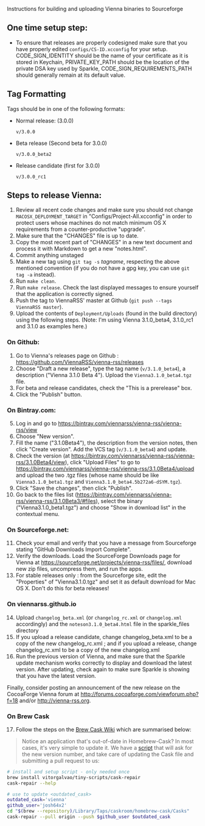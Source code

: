 Instructions for building and uploading Vienna binaries to Sourceforge

## One time setup step: ##

 -	To ensure that releases are properly codesigned make sure that you have properly edited `configs/CS-ID.xcconfig` for your setup.
    CODE_SIGN_IDENTITY should be the name of your certificate as it is stored in Keychain,
    PRIVATE_KEY_PATH should be the location of the private DSA key used by Sparkle,
    CODE_SIGN_REQUIREMENTS_PATH should generally remain at its default value.

## Tag Formatting ##

Tags should be in one of the following formats:

 -	Normal release: (3.0.0)

		v/3.0.0

 -	Beta release (Second beta for 3.0.0)

		v/3.0.0_beta2

 -	Release candidate (first for 3.0.0)

		v/3.0.0_rc1

## Steps to release Vienna: ##

 1.	Review all recent code changes and make sure you should not change `MACOSX_DEPLOYMENT_TARGET` in "Configs/Project-All.xcconfig" in order to protect users whose machines do not match minimum OS X requirements from a counter-productive "upgrade".
 2.	Make sure that the "CHANGES" file is up to date.
 3.	Copy the most recent part of "CHANGES" in a new text document and process it with Markdown to get a new "notes.html".
 4.	Commit anything unstaged
 5.	Make a new tag using `git tag -s` _tagname_, respecting the above mentioned convention (if you do not have a gpg key, you can use `git tag -a` instead).
 6.	Run `make clean`.
 7.	Run `make release`. Check the last displayed messages to ensure yourself that the application is correctly signed.
 8.	Push the tag to ViennaRSS' master at Github (`git push --tags ViennaRSS master`).
 9.	Upload the contents of `Deployment/Uploads` (found in the build directory) using the following steps.
  (Note: I'm using Vienna 3.1.0_beta4, 3.1.0_rc1 and 3.1.0 as examples here.)

### On Github:

   1. Go to Vienna's releases page on Github : <https://github.com/ViennaRSS/vienna-rss/releases>
   2. Choose "Draft a new release", type the tag name (`v/3.1.0_beta4`), a description ("Vienna 3.1.0 Beta 4"). Upload the `Vienna3.1.0_beta4.tgz` file.
   3. For beta and release candidates, check the "This is a prerelease" box.
   4. Click the "Publish" button.

### On Bintray.com:
	
   5. Log in and go to <https://bintray.com/viennarss/vienna-rss/vienna-rss/view>
   6. Choose "New version".
   7. Fill the name ("3.1.0Beta4"), the description from the version notes, then click "Create version". Add the VCS tag (`v/3.1.0_beta4`) and update.
   8. Check the version (at <https://bintray.com/viennarss/vienna-rss/vienna-rss/3.1.0Beta4/view>), click "Upload Files" to go to <https://bintray.com/viennarss/vienna-rss/vienna-rss/3.1.0Beta4/upload> and upload the two .tgz files (whose name should be like `Vienna3.1.0_beta1.tgz` and `Vienna3.1.0_beta4.5b272a6-dSYM.tgz`).
   9. Click "Save the changes", then click "Publish".
   10. Go back to the files list (<https://bintray.com/viennarss/vienna-rss/vienna-rss/3.1.0Beta3/#files>), select the binary ("Vienna3.1.0_beta1.tgz") and choose "Show in download list" in the contextual menu.

### On Sourceforge.net:

   11. Check your email and verify that you have a message from Sourceforge stating "GitHub Downloads Import Complete".
   12. Verify the downloads. Load the SourceForge Downloads page for Vienna at <https://sourceforge.net/projects/vienna-rss/files/>, download new zip files, uncompress them, and run the apps.
   13. For stable releases only : from the Sourceforge site, edit the "Properties" of "Vienna3.1.0.tgz" and set it as default download for Mac OS X. Don't do this for beta releases!

### On viennarss.github.io

   14. Upload `changelog_beta.xml` (or `changelog_rc.xml` or `changelog.xml` accordingly) and the `noteson3.1.0_beta4.html` file in the sparkle_files directory
   15. If you upload a release candidate, change changelog_beta.xml to be a copy of the new changelog_rc.xml ; and if you upload a release, change changelog_rc.xml to be a copy of the new changelog.xml
   16. Run the previous version of Vienna, and make sure that the Sparkle update mechanism works correctly to display and download the latest version. After updating, check again to make sure Sparkle is showing that you have the latest version.

Finally, consider posting an announcement of the new release on the CocoaForge Vienna forum at <http://forums.cocoaforge.com/viewforum.php?f=18> and/or <http://vienna-rss.org>.

### On Brew Cask

17. Follow the steps on the [Brew Cask Wiki](https://github.com/caskroom/homebrew-cask/blob/master/CONTRIBUTING.md#updating-a-cask) which are summarised below:

>Notice an application that's out-of-date in Homebrew-Cask? In most cases, it's very simple to update it. We have a [script](https://github.com/vitorgalvao/tiny-scripts/blob/master/cask-repair) that will ask for the new version number, and take care of updating the Cask file and submitting a pull request to us:

```bash
# install and setup script - only needed once
brew install vitorgalvao/tiny-scripts/cask-repair
cask-repair --help

# use to update <outdated_cask>
outdated_cask='vienna'
github_user='josh64x2'
cd "$(brew --repository)/Library/Taps/caskroom/homebrew-cask/Casks"
cask-repair --pull origin --push $github_user $outdated_cask
```

 
